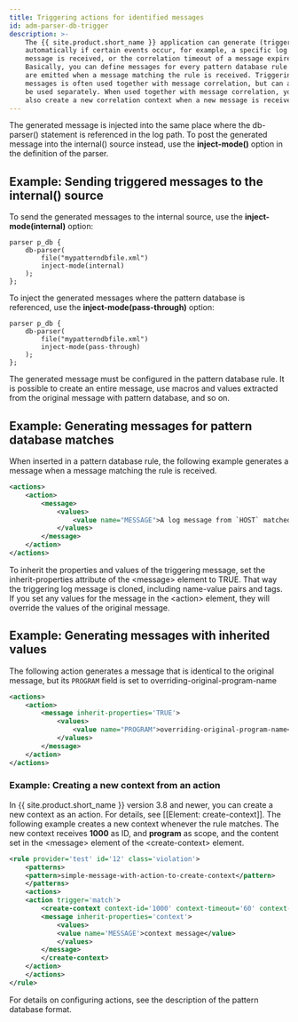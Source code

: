 ```yaml
---
title: Triggering actions for identified messages
id: adm-parser-db-trigger
description: >-
    The {{ site.product.short_name }} application can generate (trigger) messages
    automatically if certain events occur, for example, a specific log
    message is received, or the correlation timeout of a message expires.
    Basically, you can define messages for every pattern database rule that
    are emitted when a message matching the rule is received. Triggering
    messages is often used together with message correlation, but can also
    be used separately. When used together with message correlation, you can
    also create a new correlation context when a new message is received.
---
```


The generated message is injected into the same place where the
db-parser() statement is referenced in the log path. To post the
generated message into the internal() source instead, use the
**inject-mode()** option in the definition of the parser.

## Example: Sending triggered messages to the internal() source

To send the generated messages to the internal source, use the
**inject-mode(internal)** option:

```config
parser p_db {
    db-parser(
        file("mypatterndbfile.xml")
        inject-mode(internal)
    );
};
```

To inject the generated messages where the pattern database is
referenced, use the **inject-mode(pass-through)** option:

```config
parser p_db {
    db-parser(
        file("mypatterndbfile.xml")
        inject-mode(pass-through)
    );
};
```

The generated message must be configured in the pattern database rule.
It is possible to create an entire message, use macros and values
extracted from the original message with pattern database, and so on.

## Example: Generating messages for pattern database matches

When inserted in a pattern database rule, the following example
generates a message when a message matching the rule is received.

```xml
<actions>
    <action>
        <message>
            <values>
                <value name="MESSAGE">A log message from `HOST` matched rule number $.classifier.rule_id</value>
            </values>
        </message>
    </action>
</actions>
```

To inherit the properties and values of the triggering message, set the
inherit-properties attribute of the \<message\> element to TRUE. That
way the triggering log message is cloned, including name-value pairs and
tags. If you set any values for the message in the \<action\> element,
they will override the values of the original message.

## Example: Generating messages with inherited values

The following action generates a message that is identical to the
original message, but its `PROGRAM` field is set to
overriding-original-program-name

```xml
<actions>
    <action>
        <message inherit-properties='TRUE'>
            <values>
                <value name="PROGRAM">overriding-original-program-name</value>
            </values>
        </message>
    </action>
</actions>
```

### Example: Creating a new context from an action

In {{ site.product.short_name }} version 3.8 and newer, you can create a new context as
an action. For details, see
[[Element: create-context]]. 
The following example creates a new context whenever the rule matches.
The new context receives **1000** as ID, and **program** as scope, and
the content set in the \<message\> element of the \<create-context\>
element.

```xml
<rule provider='test' id='12' class='violation'>
    <patterns>
    <pattern>simple-message-with-action-to-create-context</pattern>
    </patterns>
    <actions>
    <action trigger='match'>
        <create-context context-id='1000' context-timeout='60' context-scope='program'>
        <message inherit-properties='context'>
            <values>
            <value name='MESSAGE'>context message</value>
            </values>
        </message>
        </create-context>
    </action>
    </actions>
</rule>
```

For details on configuring actions, see the description of the pattern
database format.
